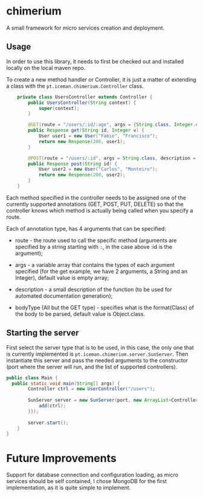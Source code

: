 # chimerium
A small framework for micro services creation and deployment.

## Usage
In order to use this library, it needs to first be checked out and installed locally on the local maven repo.

To create a new method handler or Controller, it is just a matter of extending a class with the `pt.iceman.chimerium.Controller` class.

```Java
    private class UsersController extends Controller {
        public UsersController(String context) {
            super(context);
        }

        @GET(route = "/users/:id/:age", args = {String.class, Integer.class}, description = "")
        public Response get(String id, Integer v) {
            User user1 = new User("Fabio", "Francisco");
            return new Response(200, user1);
        }

        @POST(route = "/users/:id", args = String.class, description = "", bodyType = User.class)
        public Response post(String id) {
            User user2 = new User("Carlos", "Monteiro");
            return new Response(200, user2);
        }
    }
```

Each method specified in the controller needs to be assigned one of the currently supported annotations (GET, POST, PUT, DELETE)
so that the controller knows which method is actually being called when you specify a route.

Each of annotation type, has 4 arguments that can be specified:

- route - the route used to call the specific method (arguments are specified by a string starting with `:`, in the case above
:id is the argument);

- args - a variable array that contains the types of each argument specified (for the get example, we have 2 arguments, a String and an Integer), default value is empty array;

- description - a small description of the function (to be used for automated documentation generation);

- bodyType (All but the GET type) - specifies what is the format(Class) of the body to be parsed, default value is Object.class.

## Starting the server

First select the server type that is to be used, in this case, the only one that is currently implemented is `pt.iceman.chimerium.server.SunServer`.
Then instantiate this server and pass the needed arguments to the constructor (port where the server will run, and the list of supported controllers). 

```Java
public class Main {
  public static void main(String[] args) {
        Controller ctrl = new UserController("/users");
        
        SunServer server = new SunServer(port, new ArrayList<Controller>() {{
            add(ctrl);
        }});
        
        server.start();
    }
}
```

# Future Improvements

Support for database connection and configuration loading, as micro services should be self contained, I chose MongoDB for the first implementation, as it is quite simple to implement.

